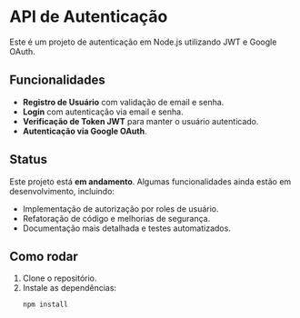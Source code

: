 # API de Autenticação

Este é um projeto de autenticação em Node.js utilizando JWT e Google OAuth.

## Funcionalidades
- **Registro de Usuário** com validação de email e senha.
- **Login** com autenticação via email e senha.
- **Verificação de Token JWT** para manter o usuário autenticado.
- **Autenticação via Google OAuth**.

## Status
Este projeto está **em andamento**. Algumas funcionalidades ainda estão em desenvolvimento, incluindo:
- Implementação de autorização por roles de usuário.
- Refatoração de código e melhorias de segurança.
- Documentação mais detalhada e testes automatizados.

## Como rodar
1. Clone o repositório.
2. Instale as dependências:
   ```bash
   npm install
